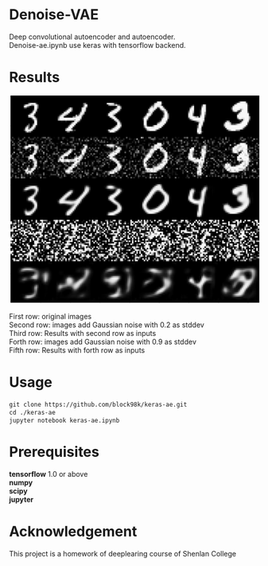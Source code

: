 # Denoise-VAE
Deep convolutional autoencoder and autoencoder.  
Denoise-ae.ipynb use keras with tensorflow backend.  

# Results
<img src="re.png">

First row: original images  
Second row: images add Gaussian noise with 0.2 as stddev  
Third row: Results with second row as inputs  
Forth row: images add Gaussian noise with 0.9 as stddev  
Fifth row: Results with forth row as inputs  
# Usage
```
git clone https://github.com/block98k/keras-ae.git
cd ./keras-ae
jupyter notebook keras-ae.ipynb
```

# Prerequisites
**tensorflow** 1.0 or above  
**numpy**  
**scipy**  
**jupyter**  
# Acknowledgement
This project is a homework of deeplearing course of Shenlan College
